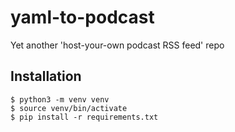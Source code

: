 # yaml-to-podcast
Yet another 'host-your-own podcast RSS feed' repo

## Installation

```
$ python3 -m venv venv
$ source venv/bin/activate
$ pip install -r requirements.txt
```
